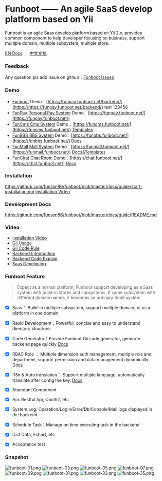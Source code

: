 
# Funboot —— An agile SaaS develop platform based on Yii

Funboot is an agile Saas develop platform based on Yii 2.x, provides common component to help developer focusing on business, support multiple domain, multiple subsystem, multiple store.

[EN Docs](https://github.com/funson86/funboot/blob/master/README.md) &nbsp;&nbsp;&nbsp;&nbsp;
[中文文档](https://github.com/funson86/funboot/blob/master/README_zh-CN.md)

### Feedback

Any question pls add issue on github：[Funboot Issues](https://github.com/funson86/funboot/issues)


### Demo

* [Funboot](https://github.com/funson86/funboot) Demo：[https://funpay.funboot.net/backend/](https://https://funpay.funboot.net/backend/) test 123456
* [FunPay Personal Pay System](https://github.com/funson86/funpay) Demo：[https://funpay.funboot.net/](https://funpay.funboot.net/)
* [FunCms Cms System](https://github.com/funson86/funcms) Demo：[https://funcms.funboot.net/](https://funcms.funboot.net/)  [Templates](https://github.com/funson86/funcms)
* [FunBBS BBS System](https://github.com/funson86/funbbs) Demo：[https://funbbs.funboot.net/](https://funbbs.funboot.net/)  [Docs](https://github.com/funson86/funbbs)
* [FunMall Mall System](https://github.com/funson86/funmall) Demo：[https://funmall.funboot.net/](https://funmall.funboot.net/)  [Docs&Templates](https://github.com/funson86/funmall)
* [FunChat Chat Room](https://github.com/funson86/yii2-websocket) Demo：[https://chat.funboot.net/](https://chat.funboot.net/)  [Docs](https://github.com/funson86/yii2-websocket)


### Installation

https://github.com/funson86/funboot/blob/master/docs/guide/start-installation.md  [Installation Video](https://www.bilibili.com/video/BV1kP4y1t7ky/)


### Development Docs

https://github.com/funson86/funboot/blob/master/docs/guide/README.md


### Video

- [Installation Video](https://www.bilibili.com/video/BV1kP4y1t7ky)
- [Gii Usage](https://www.bilibili.com/video/BV1vq4y1d7WU)
- [Gii Code Rule](https://www.bilibili.com/video/BV18P4y1t7ub)
- [Backend Introduction](https://www.bilibili.com/video/BV1BP4y1t7q2)
- [Backend Code Explain](https://www.bilibili.com/video/BV1j34y1S7Bn)
- [Saas Developing](https://www.bilibili.com/video/BV1eQ4y1B7LK)


### Funboot Feature

> Expect as a normal platform, Funboot support developing as a Saas system with build-in stores and subsystems.
> If same subsystem with different domain names, it becomes an ordinary SaaS system

- [x] Saas： Build-in multiple subsystem, support multiple domain, or as a platform in one domain

- [x] Rapid Development：Powerful, concise and easy to understand directory structure.

- [x] Code Generator：Provide Funboot Gii code generator, generate backend page quickly [Docs](docs/guide/dev-gii.md)

- [x] RBAC Role ： Multiple dimension auth management, multiple role and department, support permission and data management dynamically [Docs](docs/guide/dev-rbac.md)

- [x] I18n & Auto translation： Support multiple language. automatically translate after config the key. [Docs](docs/guide/dev-lang.md)

- [x] Abundant Component

- [x] Api: Restful Api, Oauth2, etc

- [x] System Log: Operation/Login/Error/Db/Console/Mail logs displayed in the backend

- [x] Schedule Task：Manage on time executing task in the backend

- [x] Dict Data, Echart, etc

- [x] Acceptance test


### Snapshot

![funboot-01.png](https://i.loli.net/2021/09/27/65SqdB71gAuWtPU.png)
![funboot-03.png](https://i.loli.net/2021/09/27/gxWGJzbOXLK7y4V.png)
![funboot-05.png](https://i.loli.net/2021/09/27/5YJzOGb9vHQEreh.png)
![funboot-07.png](https://i.loli.net/2021/09/27/OPW1XlALSK3tVNe.png)
![funboot-09.png](https://i.loli.net/2021/09/27/gSUQn5rt4zCNZIE.png)
![funboot-31.png](https://i.loli.net/2021/09/27/AndQEaqCb3PsKFp.png)
![funboot-33.png](https://i.loli.net/2021/09/27/UXwekmHFM8ATsnW.png)
![funboot-35.png](https://i.loli.net/2021/09/27/1gEOw6idfTL9e87.png)
